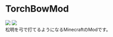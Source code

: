 # TorchBowMod
[![](http://cf.way2muchnoise.eu/versions/largefluidtank.svg)](https://www.curseforge.com/minecraft/mc-mods/torchbowmod)
[![](http://cf.way2muchnoise.eu/full_largefluidtank_downloads.svg)](https://www.curseforge.com/minecraft/mc-mods/torchbowmod)  
松明を弓で打てるようになるMinecraftのModです。
